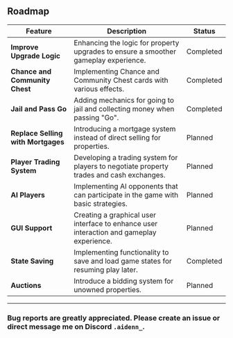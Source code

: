 ## Roadmap


| Feature                            | Description                                                  | Status        |
|------------------------------------|--------------------------------------------------------------|---------------|
| **Improve Upgrade Logic** | Enhancing the logic for property upgrades to ensure a smoother gameplay experience. | Completed |
| **Chance and Community Chest** | Implementing Chance and Community Chest cards with various effects. | Completed |
| **Jail and Pass Go** | Adding mechanics for going to jail and collecting money when passing "Go". | Completed |
| **Replace Selling with Mortgages** | Introducing a mortgage system instead of direct selling for properties. | Planned |
| **Player Trading System** | Developing a trading system for players to negotiate property trades and cash exchanges. | Planned |
| **AI Players** | Implementing AI opponents that can participate in the game with basic strategies. | Planned |
| **GUI Support** | Creating a graphical user interface to enhance user interaction and gameplay experience. | Planned |
| **State Saving** | Implementing functionality to save and load game states for resuming play later. | Completed |
| **Auctions** | Introduce a bidding system for unowned properties. | Planned |

---

### Bug reports are greatly appreciated. Please create an issue or direct message me on Discord `.aidenn_`.

